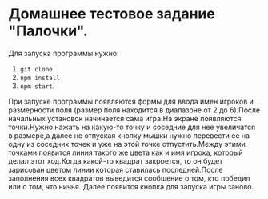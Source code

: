 # Домашнее тестовое задание "Палочки".
Для запуска программы нужно:
 1) ```git clone```
 2) ```npm install```
 3) ```npm start```.
 
При запуске программы появляются формы для ввода имен игроков и размерности поля (размер поля находится в диапазоне от 2 до 6).После начальных установок начинается сама игра.На экране появляются точки.Нужно нажать на какую-то точку и соседние для нее увеличатся в размере,а далее не отпуская кнопку мышки нужно перевести ее на одну из соседних точек и уже на этой точке отпустить.Между этими точками появится линия такого же цвета как и имя игрока, который делал этот ход.Когда какой-то квадрат закроется, то он будет зарисован цветом линии которая ставилась последней.После заполнения всех квадратов выведится сообщение о том, кто победил или о том, что ничья. Далее появится кнопка для запуска игры заново.
